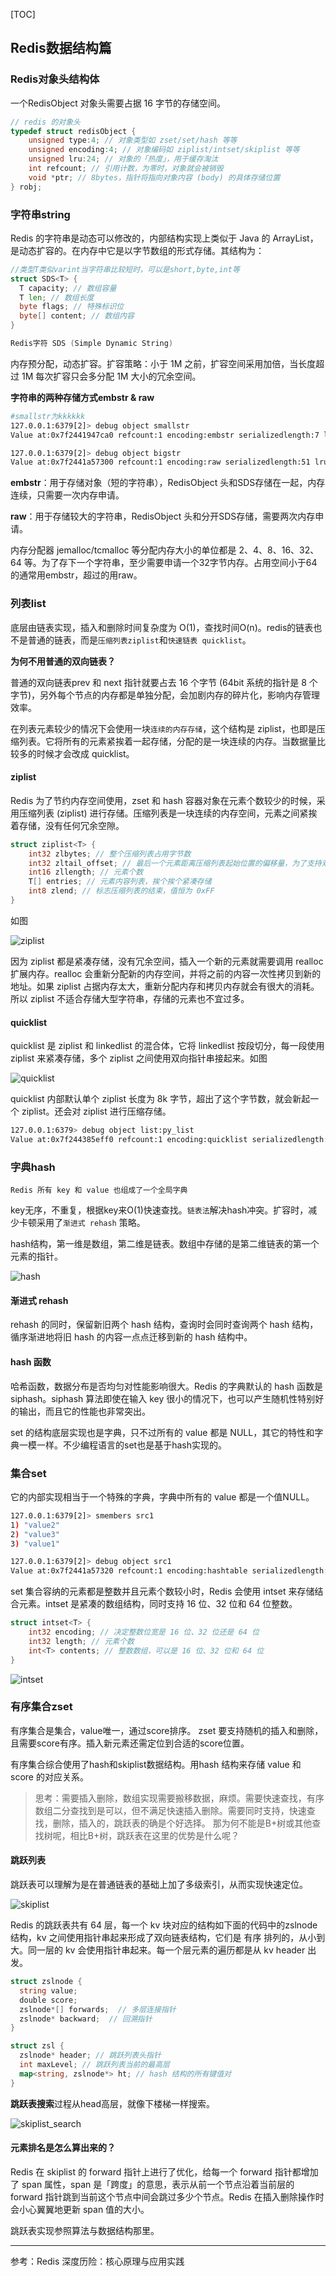 

[TOC]

## Redis数据结构篇

### Redis对象头结构体
一个RedisObject 对象头需要占据 16 字节的存储空间。
```c
// redis 的对象头
typedef struct redisObject {
    unsigned type:4; // 对象类型如 zset/set/hash 等等
    unsigned encoding:4; // 对象编码如 ziplist/intset/skiplist 等等
    unsigned lru:24; // 对象的「热度」，用于缓存淘汰
    int refcount; // 引用计数，为零时，对象就会被销毁
    void *ptr; // 8bytes，指针将指向对象内容 (body) 的具体存储位置
} robj;
```


### 字符串string
Redis 的字符串是动态可以修改的，内部结构实现上类似于 Java 的 ArrayList，是动态扩容的。在内存中它是以字节数组的形式存储。其结构为：
```go
//类型T类似varint当字符串比较短时，可以是short,byte,int等
struct SDS<T> {
  T capacity; // 数组容量
  T len; // 数组长度
  byte flags; // 特殊标识位
  byte[] content; // 数组内容
}

Redis字符 SDS (Simple Dynamic String)
```
内存预分配，动态扩容。扩容策略：小于 1M 之前，扩容空间采用加倍，当长度超过 1M 每次扩容只会多分配 1M 大小的冗余空间。

**字符串的两种存储方式embstr & raw**
```bash
#smallstr为kkkkkk
127.0.0.1:6379[2]> debug object smallstr
Value at:0x7f2441947ca0 refcount:1 encoding:embstr serializedlength:7 lru:14567259 lru_seconds_idle:43

127.0.0.1:6379[2]> debug object bigstr
Value at:0x7f2441a57300 refcount:1 encoding:raw serializedlength:51 lru:14567278 lru_seconds_idle:37
```

**embstr**：用于存储对象（短的字符串），RedisObject 头和SDS存储在一起，内存连续，只需要一次内存申请。

**raw**：用于存储较大的字符串，RedisObject 头和分开SDS存储，需要两次内存申请。

内存分配器 jemalloc/tcmalloc 等分配内存大小的单位都是 2、4、8、16、32、64 等。为了存下一个字符串，至少需要申请一个32字节内存。占用空间小于64的通常用embstr，超过的用raw。







### 列表list
底层由链表实现，插入和删除时间复杂度为 O(1)，查找时间O(n)。redis的链表也不是普通的链表，而是`压缩列表ziplist`和`快速链表 quicklist`。

**为何不用普通的双向链表？** 

普通的双向链表prev 和 next 指针就要占去 16 个字节 (64bit 系统的指针是 8 个字节)，另外每个节点的内存都是单独分配，会加剧内存的碎片化，影响内存管理效率。

在列表元素较少的情况下会使用一块`连续的内存存储`，这个结构是 ziplist，也即是压缩列表。它将所有的元素紧挨着一起存储，分配的是一块连续的内存。当数据量比较多的时候才会改成 quicklist。

#### ziplist
Redis 为了节约内存空间使用，zset 和 hash 容器对象在元素个数较少的时候，采用压缩列表 (ziplist) 进行存储。压缩列表是一块连续的内存空间，元素之间紧挨着存储，没有任何冗余空隙。
```go
struct ziplist<T> {
    int32 zlbytes; // 整个压缩列表占用字节数
    int32 zltail_offset; // 最后一个元素距离压缩列表起始位置的偏移量，为了支持双向遍历
    int16 zllength; // 元素个数
    T[] entries; // 元素内容列表，挨个挨个紧凑存储
    int8 zlend; // 标志压缩列表的结束，值恒为 0xFF
}
```
如图

![ziplist](data_struct_img/ziplist.png)

因为 ziplist 都是紧凑存储，没有冗余空间，插入一个新的元素就需要调用 realloc 扩展内存。realloc 会重新分配新的内存空间，并将之前的内容一次性拷贝到新的地址。如果 ziplist 占据内存太大，重新分配内存和拷贝内存就会有很大的消耗。所以 ziplist 不适合存储大型字符串，存储的元素也不宜过多。

####  quicklist 
quicklist 是 ziplist 和 linkedlist 的混合体，它将 linkedlist 按段切分，每一段使用 ziplist 来紧凑存储，多个 ziplist 之间使用双向指针串接起来。如图

![quicklist](data_struct_img/quicklist.png)

quicklist 内部默认单个 ziplist 长度为 8k 字节，超出了这个字节数，就会新起一个 ziplist。还会对 ziplist 进行压缩存储。

```bash
127.0.0.1:6379> debug object list:py_list
Value at:0x7f244385eff0 refcount:1 encoding:quicklist serializedlength:181671 lru:14570593 lru_seconds_idle:21 ql_nodes:78 ql_avg_node:326.92 ql_ziplist_max:-2 ql_compressed:0 ql_uncompressed_size:632748
```





### 字典hash
`Redis 所有 key 和 value 也组成了一个全局字典`

key无序，不重复，根据key来O(1)快速查找。`链表法`解决hash冲突。扩容时，减少卡顿采用了`渐进式 rehash` 策略。

hash结构，第一维是数组，第二维是链表。数组中存储的是第二维链表的第一个元素的指针。

![hash](data_struct_img/hash.png)

#### 渐进式 rehash
 rehash 的同时，保留新旧两个 hash 结构，查询时会同时查询两个 hash 结构，循序渐进地将旧 hash 的内容一点点迁移到新的 hash 结构中。

#### hash 函数
哈希函数，数据分布是否均匀对性能影响很大。Redis 的字典默认的 hash 函数是 siphash。siphash 算法即使在输入 key 很小的情况下，也可以产生随机性特别好的输出，而且它的性能也非常突出。

 set 的结构底层实现也是字典，只不过所有的 value 都是 NULL，其它的特性和字典一模一样。不少编程语言的set也是基于hash实现的。


### 集合set
它的内部实现相当于一个特殊的字典，字典中所有的 value 都是一个值NULL。

```bash
127.0.0.1:6379[2]> smembers src1
1) "value2"
2) "value3"
3) "value1"

127.0.0.1:6379[2]> debug object src1
Value at:0x7f2441a57320 refcount:1 encoding:hashtable serializedlength:22 lru:14580069 lru_seconds_idle:20
```

 set 集合容纳的元素都是整数并且元素个数较小时，Redis 会使用 intset 来存储结合元素。intset 是紧凑的数组结构，同时支持 16 位、32 位和 64 位整数。
```go
struct intset<T> {
    int32 encoding; // 决定整数位宽是 16 位、32 位还是 64 位
    int32 length; // 元素个数
    int<T> contents; // 整数数组，可以是 16 位、32 位和 64 位
}
```

![intset](data_struct_img/intset.png)

### 有序集合zset
有序集合是集合，value唯一，通过score排序。 zset 要支持随机的插入和删除，且需要score有序。插入新元素还需定位到合适的score位置。

有序集合综合使用了hash和skiplist数据结构。用hash 结构来存储 value 和 score 的对应关系。

> 思考：需要插入删除，数组实现需要搬移数据，麻烦。需要快速查找，有序数组二分查找到是可以，但不满足快速插入删除。需要同时支持，快速查找，删除，插入的，跳跃表的确是个好选择。
> 那为何不能是B+树或其他查找树呢，相比B+树，跳跃表在这里的优势是什么呢？


#### 跳跃列表
跳跃表可以理解为是在普通链表的基础上加了多级索引，从而实现快速定位。

![skiplist](data_struct_img/skiplist.png)

Redis 的跳跃表共有 64 层，每一个 kv 块对应的结构如下面的代码中的zslnode结构，kv 之间使用指针串起来形成了双向链表结构，它们是 有序 排列的，从小到大。同一层的 kv 会使用指针串起来。每一个层元素的遍历都是从 kv header 出发。

```go
struct zslnode {
  string value;
  double score;
  zslnode*[] forwards;  // 多层连接指针
  zslnode* backward;  // 回溯指针
}

struct zsl {
  zslnode* header; // 跳跃列表头指针
  int maxLevel; // 跳跃列表当前的最高层
  map<string, zslnode*> ht; // hash 结构的所有键值对
}
```
**跳跃表搜索**过程从head高层，就像下楼梯一样搜索。

![skiplist_search](data_struct_img/skiplist_search.png)

#### 元素排名是怎么算出来的？
Redis 在 skiplist 的 forward 指针上进行了优化，给每一个 forward 指针都增加了 span 属性，span 是「跨度」的意思，表示从前一个节点沿着当前层的 forward 指针跳到当前这个节点中间会跳过多少个节点。Redis 在插入删除操作时会小心翼翼地更新 span 值的大小。

跳跃表实现参照算法与数据结构那里。

-----
参考：Redis 深度历险：核心原理与应用实践













